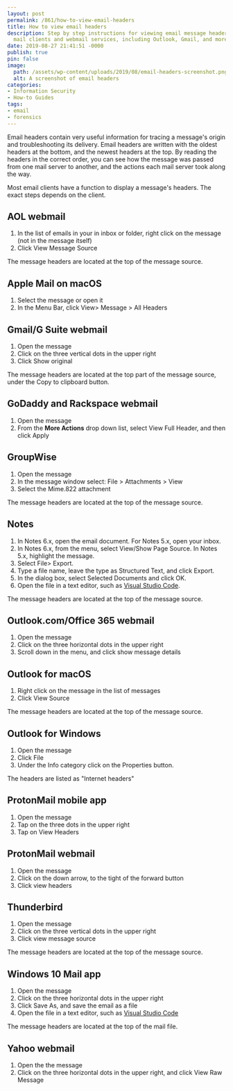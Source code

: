 ```yaml
---
layout: post
permalink: /861/how-to-view-email-headers
title: How to view email headers
description: Step by step instructions for viewing email message headers using popular
  mail clients and webmail services, including Outlook, Gmail, and more.
date: 2019-08-27 21:41:51 -0000
publish: true
pin: false
image:
  path: /assets/wp-content/uploads/2019/08/email-headers-screenshot.png
  alt: A screenshot of email headers
categories:
- Information Security
- How-to Guides
tags:
- email
- forensics
---
```

Email headers contain very useful information for tracing a message's origin
and troubleshooting its delivery. Email headers are written with the oldest
headers at the bottom, and the newest headers at the top. By reading the
headers in the correct order, you can see how the message was passed from one
mail server to another, and the actions each mail server took along the way.

Most email clients have a function to display a message's headers. The exact
steps depends on the client.

## AOL webmail

  1. In the list of emails in your in inbox or folder, right click on the message (not in the message itself)
  2. Click View Message Source

The message headers are located at the top of the message source.

## Apple Mail on macOS

  1. Select the message or open it
  2. In the Menu Bar, click View> Message > All Headers

## Gmail/G Suite webmail

  1. Open the message
  2. Click on the three vertical dots in the upper right
  3. Click Show original

The message headers are located at the top part of the message source, under
the Copy to clipboard button.

## GoDaddy and Rackspace webmail

  1. Open the message
  2. From the **More Actions** drop down list, select View Full Header, and then click Apply

## GroupWise

  1. Open the message
  2. In the message window select: File > Attachments > View
  3. Select the Mime.822 attachment

The message headers are located at the top of the message source.

## Notes

  1. In Notes 6.x, open the email document. For Notes 5.x, open your inbox.
  2. In Notes 6.x, from the menu, select View/Show Page Source. In Notes 5.x, highlight the message.
  3. Select File> Export.
  4. Type a file name, leave the type as Structured Text, and click Export.
  5. In the dialog box, select Selected Documents and click OK.
  6. Open the file in a text editor, such as [Visual Studio Code](https://code.visualstudio.com/).

The message headers are located at the top of the message source.

## Outlook.com/Office 365 webmail

  1. Open the message
  2. Click on the three horizontal dots in the upper right
  3. Scroll down in the menu, and click show message details

## Outlook for macOS

  1. Right click on the message in the list of messages
  2. Click View Source

The message headers are located at the top of the message source.

## Outlook for Windows

  1. Open the message
  2. Click File
  3. Under the Info category click on the Properties button.

The headers are listed as "Internet headers"

## ProtonMail mobile app

  1. Open the message
  2. Tap on the three dots in the upper right
  3. Tap on View Headers

## ProtonMail webmail

  1. Open the message
  2. Click on the down arrow, to the tight of the forward button
  3. Click view headers

## Thunderbird

  1. Open the message
  2. Click on the three vertical dots in the upper right
  3. Click view message source

The message headers are located at the top of the message source.

## Windows 10 Mail app

  1. Open the message
  2. Click on the three horizontal dots in the upper right
  3. Click Save As, and save the email as a file
  4. Open the file in a text editor, such as [Visual Studio Code](https://code.visualstudio.com/)

The message headers are located at the top of the mail file.

## Yahoo webmail

  1. Open the the message
  2. Click on the three horizontal dots in the upper right, and click View Raw Message
